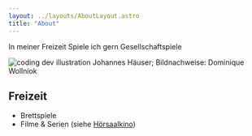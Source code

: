 ```yaml
---
layout: ../layouts/AboutLayout.astro
title: "About"
---
```


In meiner Freizeit Spiele ich gern Gesellschaftspiele

<div>
  <img src="/assets/Johannes.jpg" class="sm:w-1/2 mx-auto" alt="coding dev illustration">
  <label> Johannes Häuser; Bildnachweise: Dominique Wollniok</label>
</div>

## Freizeit

- Brettspiele
- Filme & Serien (siehe [Hörsaalkino](/projects/hoersaalkino))
